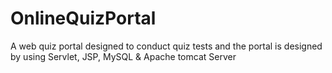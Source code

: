 # OnlineQuizPortal
A web quiz portal designed to conduct quiz tests and the portal is designed by using Servlet, JSP, MySQL &amp; Apache tomcat Server
